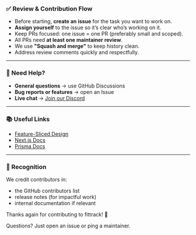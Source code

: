 ### ✅ Review & Contribution Flow

- Before starting, **create an issue** for the task you want to work on.
- **Assign yourself** to the issue so it’s clear who’s working on it.
- Keep PRs focused: one issue = one PR (preferably small and scoped).
- All PRs need **at least one maintainer review**.
- We use **"Squash and merge"** to keep history clean.
- Address review comments quickly and respectfully.

---

### 🤔 Need Help?

- **General questions** → use GitHub Discussions
- **Bug reports or features** → open an Issue
- **Live chat** → [Join our Discord](https://discord.gg/NtrsUBuHUB)

---

### 📚 Useful Links

- [Feature-Sliced Design](https://feature-sliced.design/)
- [Next.js Docs](https://nextjs.org/docs)
- [Prisma Docs](https://www.prisma.io/docs/)

---

### 🌟 Recognition

We credit contributors in:

- the GitHub contributors list
- release notes (for impactful work)
- internal documentation if relevant

Thanks again for contributing to fittrack! 💪

Questions? Just open an issue or ping a maintainer.
